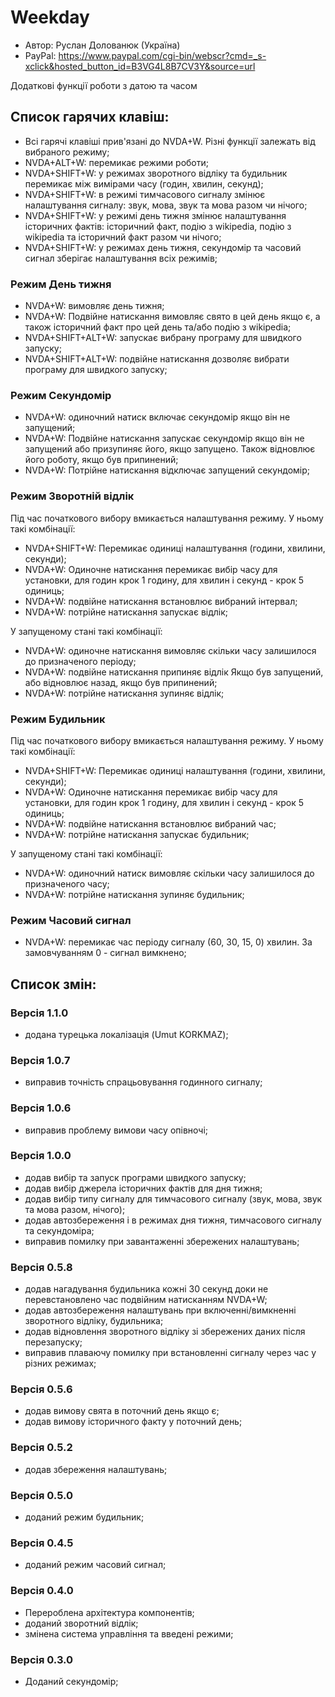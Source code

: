 # Weekday

* Автор: Руслан Долованюк (Україна)
* PayPal: https://www.paypal.com/cgi-bin/webscr?cmd=_s-xclick&hosted_button_id=B3VG4L8B7CV3Y&source=url


Додаткові функції роботи з датою та часом

## Список гарячих клавіш:
* Всі гарячі клавіші прив'язані до NVDA+W. Різні функції залежать від вибраного режиму;
* NVDA+ALT+W: перемикає режими роботи;
* NVDA+SHIFT+W: у режимах зворотного відліку та будильник перемикає між вимірами часу (годин, хвилин, секунд);
* NVDA+SHIFT+W: в режимі тимчасового сигналу змінює налаштування сигналу: звук, мова, звук та мова разом чи нічого;
* NVDA+SHIFT+W: у режимі день тижня змінює налаштування історичних фактів: історичний факт, подію з wikipedia, подію з wikipedia та історичний факт разом чи нічого;
* NVDA+SHIFT+W: у режимах день тижня, секундомір та часовий сигнал зберігає налаштування всіх режимів;

### Режим День тижня
* NVDA+W: вимовляє день тижня;
* NVDA+W: Подвійне натискання вимовляє свято в цей день якщо є, а також історичний факт про цей день та/або подію з wikipedia;
* NVDA+SHIFT+ALT+W: запускає вибрану програму для швидкого запуску;
* NVDA+SHIFT+ALT+W: подвійне натискання дозволяє вибрати програму для швидкого запуску;

### Режим Секундомір
* NVDA+W: одиночний натиск включає секундомір якщо він не запущений;
* NVDA+W: Подвійне натискання запускає секундомір якщо він не запущений або призупиняє його, якщо запущено. Також відновлює його роботу, якщо був припинений;
* NVDA+W: Потрійне натискання відключає запущений секундомір;

### Режим Зворотній відлік
Під час початкового вибору вмикається налаштування режиму. У ньому такі комбінації:
* NVDA+SHIFT+W: Перемикає одиниці налаштування (години, хвилини, секунди);
* NVDA+W: Одиночне натискання перемикає вибір часу для установки, для годин крок 1 годину, для хвилин і секунд - крок 5 одиниць;
* NVDA+W: подвійне натискання встановлює вибраний інтервал;
* NVDA+W: потрійне натискання запускає відлік;

У запущеному стані такі комбінації:
* NVDA+W: одиночне натискання вимовляє скільки часу залишилося до призначеного періоду;
* NVDA+W: подвійне натискання припиняє відлік Якщо був запущений, або відновлює назад, якщо був припинений;
* NVDA+W: потрійне натискання зупиняє відлік;

### Режим Будильник
Під час початкового вибору вмикається налаштування режиму. У ньому такі комбінації:
* NVDA+SHIFT+W: Перемикає одиниці налаштування (години, хвилини, секунди);
* NVDA+W: Одиночне натискання перемикає вибір часу для установки, для годин крок 1 годину, для хвилин і секунд - крок 5 одиниць;
* NVDA+W: подвійне натискання встановлює вибраний час;
* NVDA+W: потрійне натискання запускає будильник;

У запущеному стані такі комбінації:
* NVDA+W: одиночний натиск вимовляє скільки часу залишилося до призначеного часу;
* NVDA+W: потрійне натискання зупиняє будильник;

### Режим Часовий сигнал
* NVDA+W: перемикає час періоду сигналу (60, 30, 15, 0) хвилин. За замовчуванням 0 - сигнал вимкнено;

## Список змін:
### Версія 1.1.0
* додана турецька локалізація (Umut KORKMAZ);

### Версія 1.0.7
* виправив точність спрацьовування годинного сигналу;

### Версія 1.0.6
* виправив проблему вимови часу опівночі;

### Версія 1.0.0
* додав вибір та запуск програми швидкого запуску;
* додав вибір джерела історичних фактів для дня тижня;
* додав вибір типу сигналу для тимчасового сигналу (звук, мова, звук та мова разом, нічого);
* додав автозбереження і в режимах дня тижня, тимчасового сигналу та секундоміра;
* виправив помилку при завантаженні збережених налаштувань;

### Версія 0.5.8
* додав нагадування будильника кожні 30 секунд доки не перевстановлено час подвійним натисканням NVDA+W;
* додав автозбереження налаштувань при включенні/вимкненні зворотного відліку, будильника;
* додав відновлення зворотного відліку зі збережених даних після перезапуску;
* виправив плаваючу помилку при встановленні сигналу через час у різних режимах;

### Версія 0.5.6
* додав вимову свята в поточний день якщо є;
* додав вимову історичного факту у поточний день;

### Версія 0.5.2
* додав збереження налаштувань;

### Версія 0.5.0
* доданий режим будильник;

### Версія 0.4.5
* доданий режим часовий сигнал;

### Версія 0.4.0
* Перероблена архітектура компонентів;
* доданий зворотний відлік;
* змінена система управління та введені режими;

### Версія 0.3.0
* Доданий секундомір;
